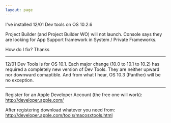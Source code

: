 ```yaml
---
layout: page
---
```


I've installed 12/01 Dev tools on OS 10.2.6

Project Builder (and Project Builder WO) will not launch.  Console says they are looking for App Support framework in System / Private Frameworks.

How do I fix?  Thanks

----

12/01 Dev Tools is for OS 10.1.  Each major change (10.0 to 10.1 to 10.2) has required a completely new version of Dev Tools. They are neither upward nor downward comaptible. And from what I hear, OS 10.3 (Panther) will be no exception.

---

Register for an Apple Developer Account (the free one will work): http://developer.apple.com/

After registering download whatever you need from:  http://developer.apple.com/tools/macosxtools.html
